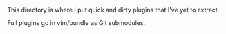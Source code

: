 This directory is where I put quick and dirty plugins that I've yet to extract.

Full plugins go in vim/bundle as Git submodules.

